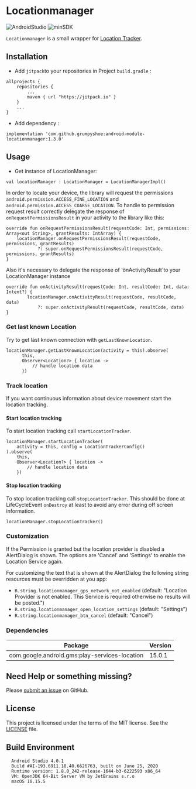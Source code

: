 
  # Locationmanager

  ![AndroidStudio](https://img.shields.io/badge/Android_Studio-3.1.4-brightgreen.svg)
  ![minSDK](https://img.shields.io/badge/minSDK-API_16-orange.svg?style=flat)

  `Locationmanager` is a small wrapper for [Location Tracker](https://developer.android.com/training/location/).

  ## Installation

  - Add `jitpack`to your repositories in Project `build.gradle` :
  ```
  allprojects {
      repositories {
          ...
          maven { url "https://jitpack.io" }
      }
      ...
  }
  ```

  - Add dependency :
  ```
  implementation 'com.github.grumpyshoe:android-module-locationmanager:1.3.0'
  ```


  ## Usage

  - Get instance of LocationManager:
  ```
  val locationManager : LocationManager = LocationManagerImpl()
  ```

  In order to locate your device, the library will request the permissions
  `android.permission.ACCESS_FINE_LOCATION` and `android.permission.ACCESS_COARSE_LOCATION`.
  To handle to permission request result correctly delegate the response of `onRequestPermissionsResult` in your activity to the library like this:
  ```
  override fun onRequestPermissionsResult(requestCode: Int, permissions: Array<out String>, grantResults: IntArray) {
      locationManager.onRequestPermissionsResult(requestCode, permissions, grantResults)
              ?: super.onRequestPermissionsResult(requestCode, permissions, grantResults)
  }
  ```

 Also it's necessary to delegate the response of 'ònActivityResult`to your LocationManager instance
   ```
   override fun onActivityResult(requestCode: Int, resultCode: Int, data: Intent?) {
           locationManager.onActivityResult(requestCode, resultCode, data)
               ?: super.onActivityResult(requestCode, resultCode, data)
   }
   ```

  ### Get last known Location
  Try to get last known connection with `getLastKnownLocation`.
  ```
  locationManager.getLastKnownLocation(activity = this).observe(
        this,
        Observer<Location?> { location ->
            // handle location data
        })
  ```


  ### Track location
  If you want continuous information about device movement start the location tracking.

  #### Start location tracking
  To start location tracking call `startLocationTracker`.
  ```
  locationManager.startLocationTracker(
      activity = this, config = LocationTrackerConfig()
  ).observe(
      this,
      Observer<Location?> { location ->
          // handle location data
      })
  ```

  #### Stop location tracking
  To stop location tracking call `stopLocationTracker`. This should be done at LifeCycleEvent `onDestroy` at least to avoid any error during off screen information.
  ```
  locationManager.stopLocationTracker()

  ```

  ### Customization
  If the Permission is granted but the location provider is disabled a AlertDialog is shown. 
  The options are 'Cancel' and 'Settings' to enable the Location Service again.
  
  For customizing the text that is shown at the AlertDialog the following string resources must be overridden at you app:
   - `R.string.locationmanager_gps_network_not_enabled` (default: "Location Provider is not enabled. This Service is required otherwise no results will be posted.")
   - `R.string.locationmanager_open_location_settings` (default: "Settings")
   - `R.string.locationmanager_btn_cancel` (default: "Cancel")
  

  ### Dependencies
  | Package  | Version  |
  | ------------ | ------------ |
  | com.google.android.gms:play-services-location  | 15.0.1  |


  ## Need Help or something missing?

  Please [submit an issue](https://github.com/grumpyshoe/android-module-locationmanager/issues) on GitHub.


  ## License

  This project is licensed under the terms of the MIT license. See the [LICENSE](LICENSE) file.

  ## Build Environment
  ```
    Android Studio 4.0.1
    Build #AI-193.6911.18.40.6626763, built on June 25, 2020
    Runtime version: 1.8.0_242-release-1644-b3-6222593 x86_64
    VM: OpenJDK 64-Bit Server VM by JetBrains s.r.o
    macOS 10.15.5
  ```
